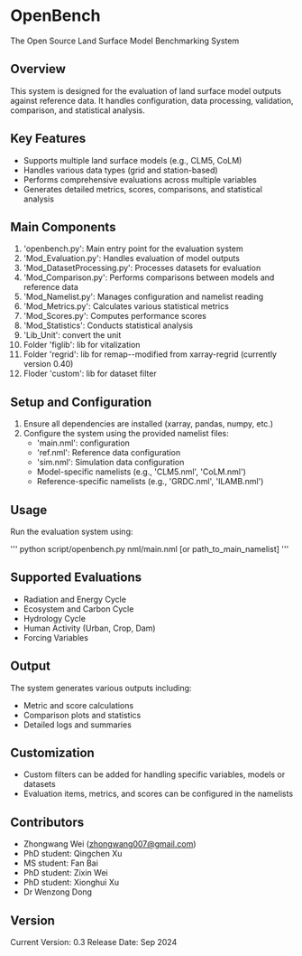 # OpenBench
The Open Source Land Surface Model Benchmarking System
## Overview

This system is designed for the evaluation of land surface model outputs against reference data. It handles configuration, data processing, validation, comparison, and statistical analysis.

## Key Features

- Supports multiple land surface models (e.g., CLM5, CoLM)
- Handles various data types (grid and station-based)
- Performs comprehensive evaluations across multiple variables
- Generates detailed metrics, scores, comparisons, and statistical analysis

## Main Components

1. 'openbench.py': Main entry point for the evaluation system
2. 'Mod_Evaluation.py': Handles evaluation of model outputs
3. 'Mod_DatasetProcessing.py': Processes datasets for evaluation
4. 'Mod_Comparison.py': Performs comparisons between models and reference data
5. 'Mod_Namelist.py': Manages configuration and namelist reading
6. 'Mod_Metrics.py': Calculates various statistical metrics
7. 'Mod_Scores.py': Computes performance scores
8. 'Mod_Statistics': Conducts statistical analysis
9. 'Lib_Unit': convert the unit 
10. Folder 'figlib': lib for vitalization
11. Folder 'regrid': lib for remap--modified from xarray-regrid (currently version 0.40)
12. Floder 'custom': lib for dataset filter
 
## Setup and Configuration

1. Ensure all dependencies are installed (xarray, pandas, numpy, etc.)
2. Configure the system using the provided namelist files:
   - 'main.nml': configuration
   - 'ref.nml': Reference data configuration
   - 'sim.nml': Simulation data configuration
   - Model-specific namelists (e.g., 'CLM5.nml', 'CoLM.nml')
   - Reference-specific namelists (e.g., 'GRDC.nml', 'ILAMB.nml')

## Usage

Run the evaluation system using:

'''
python script/openbench.py nml/main.nml [or path_to_main_namelist]
'''

## Supported Evaluations

- Radiation and Energy Cycle
- Ecosystem and Carbon Cycle
- Hydrology Cycle
- Human Activity (Urban, Crop, Dam)
- Forcing Variables

## Output

The system generates various outputs including:
- Metric and score calculations
- Comparison plots and statistics
- Detailed logs and summaries

## Customization

- Custom filters can be added for handling specific variables, models or datasets
- Evaluation items, metrics, and scores can be configured in the namelists

## Contributors

- Zhongwang Wei (zhongwang007@gmail.com)
- PhD student: Qingchen Xu  
- MS student: Fan Bai
- PhD student: Zixin Wei
- PhD student: Xionghui Xu  
- Dr Wenzong Dong



## Version

Current Version: 0.3
Release Date: Sep 2024


